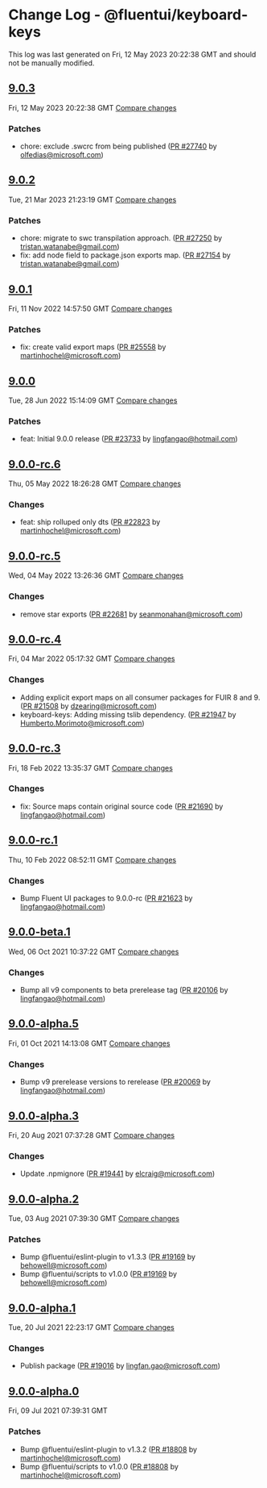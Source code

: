 # Change Log - @fluentui/keyboard-keys

This log was last generated on Fri, 12 May 2023 20:22:38 GMT and should not be manually modified.

<!-- Start content -->

## [9.0.3](https://github.com/microsoft/fluentui/tree/@fluentui/keyboard-keys_v9.0.3)

Fri, 12 May 2023 20:22:38 GMT 
[Compare changes](https://github.com/microsoft/fluentui/compare/@fluentui/keyboard-keys_v9.0.2..@fluentui/keyboard-keys_v9.0.3)

### Patches

- chore: exclude .swcrc from being published ([PR #27740](https://github.com/microsoft/fluentui/pull/27740) by olfedias@microsoft.com)

## [9.0.2](https://github.com/microsoft/fluentui/tree/@fluentui/keyboard-keys_v9.0.2)

Tue, 21 Mar 2023 21:23:19 GMT 
[Compare changes](https://github.com/microsoft/fluentui/compare/@fluentui/keyboard-keys_v9.0.1..@fluentui/keyboard-keys_v9.0.2)

### Patches

- chore: migrate to swc transpilation approach. ([PR #27250](https://github.com/microsoft/fluentui/pull/27250) by tristan.watanabe@gmail.com)
- fix: add node field to package.json exports map. ([PR #27154](https://github.com/microsoft/fluentui/pull/27154) by tristan.watanabe@gmail.com)

## [9.0.1](https://github.com/microsoft/fluentui/tree/@fluentui/keyboard-keys_v9.0.1)

Fri, 11 Nov 2022 14:57:50 GMT 
[Compare changes](https://github.com/microsoft/fluentui/compare/@fluentui/keyboard-keys_v9.0.0..@fluentui/keyboard-keys_v9.0.1)

### Patches

- fix: create valid export maps ([PR #25558](https://github.com/microsoft/fluentui/pull/25558) by martinhochel@microsoft.com)

## [9.0.0](https://github.com/microsoft/fluentui/tree/@fluentui/keyboard-keys_v9.0.0)

Tue, 28 Jun 2022 15:14:09 GMT 
[Compare changes](https://github.com/microsoft/fluentui/compare/@fluentui/keyboard-keys_v9.0.0-rc.6..@fluentui/keyboard-keys_v9.0.0)

### Patches

- feat: Initial 9.0.0 release ([PR #23733](https://github.com/microsoft/fluentui/pull/23733) by lingfangao@hotmail.com)

## [9.0.0-rc.6](https://github.com/microsoft/fluentui/tree/@fluentui/keyboard-keys_v9.0.0-rc.6)

Thu, 05 May 2022 18:26:28 GMT 
[Compare changes](https://github.com/microsoft/fluentui/compare/@fluentui/keyboard-keys_v9.0.0-rc.5..@fluentui/keyboard-keys_v9.0.0-rc.6)

### Changes

- feat: ship rolluped only dts ([PR #22823](https://github.com/microsoft/fluentui/pull/22823) by martinhochel@microsoft.com)

## [9.0.0-rc.5](https://github.com/microsoft/fluentui/tree/@fluentui/keyboard-keys_v9.0.0-rc.5)

Wed, 04 May 2022 13:26:36 GMT 
[Compare changes](https://github.com/microsoft/fluentui/compare/@fluentui/keyboard-keys_v9.0.0-rc.4..@fluentui/keyboard-keys_v9.0.0-rc.5)

### Changes

- remove star exports ([PR #22681](https://github.com/microsoft/fluentui/pull/22681) by seanmonahan@microsoft.com)

## [9.0.0-rc.4](https://github.com/microsoft/fluentui/tree/@fluentui/keyboard-keys_v9.0.0-rc.4)

Fri, 04 Mar 2022 05:17:32 GMT
[Compare changes](https://github.com/microsoft/fluentui/compare/@fluentui/keyboard-keys_v9.0.0-rc.3..@fluentui/keyboard-keys_v9.0.0-rc.4)

### Changes

- Adding explicit export maps on all consumer packages for FUIR 8 and 9. ([PR #21508](https://github.com/microsoft/fluentui/pull/21508) by dzearing@microsoft.com)
- keyboard-keys: Adding missing tslib dependency. ([PR #21947](https://github.com/microsoft/fluentui/pull/21947) by Humberto.Morimoto@microsoft.com)

## [9.0.0-rc.3](https://github.com/microsoft/fluentui/tree/@fluentui/keyboard-keys_v9.0.0-rc.3)

Fri, 18 Feb 2022 13:35:37 GMT
[Compare changes](https://github.com/microsoft/fluentui/compare/@fluentui/keyboard-keys_v9.0.0-rc.1..@fluentui/keyboard-keys_v9.0.0-rc.3)

### Changes

- fix: Source maps contain original source code ([PR #21690](https://github.com/microsoft/fluentui/pull/21690) by lingfangao@hotmail.com)

## [9.0.0-rc.1](https://github.com/microsoft/fluentui/tree/@fluentui/keyboard-keys_v9.0.0-rc.1)

Thu, 10 Feb 2022 08:52:11 GMT
[Compare changes](https://github.com/microsoft/fluentui/compare/@fluentui/keyboard-keys_v9.0.0-beta.1..@fluentui/keyboard-keys_v9.0.0-rc.1)

### Changes

- Bump Fluent UI packages to 9.0.0-rc ([PR #21623](https://github.com/microsoft/fluentui/pull/21623) by lingfangao@hotmail.com)

## [9.0.0-beta.1](https://github.com/microsoft/fluentui/tree/@fluentui/keyboard-keys_v9.0.0-beta.1)

Wed, 06 Oct 2021 10:37:22 GMT
[Compare changes](https://github.com/microsoft/fluentui/compare/@fluentui/keyboard-keys_v9.0.0-alpha.5..@fluentui/keyboard-keys_v9.0.0-beta.1)

### Changes

- Bump all v9 components to beta prerelease tag ([PR #20106](https://github.com/microsoft/fluentui/pull/20106) by lingfangao@hotmail.com)

## [9.0.0-alpha.5](https://github.com/microsoft/fluentui/tree/@fluentui/keyboard-keys_v9.0.0-alpha.5)

Fri, 01 Oct 2021 14:13:08 GMT
[Compare changes](https://github.com/microsoft/fluentui/compare/@fluentui/keyboard-keys_v9.0.0-alpha.3..@fluentui/keyboard-keys_v9.0.0-alpha.5)

### Changes

- Bump v9 prerelease versions to rerelease ([PR #20069](https://github.com/microsoft/fluentui/pull/20069) by lingfangao@hotmail.com)

## [9.0.0-alpha.3](https://github.com/microsoft/fluentui/tree/@fluentui/keyboard-keys_v9.0.0-alpha.3)

Fri, 20 Aug 2021 07:37:28 GMT
[Compare changes](https://github.com/microsoft/fluentui/compare/@fluentui/keyboard-keys_v9.0.0-alpha.2..@fluentui/keyboard-keys_v9.0.0-alpha.3)

### Changes

- Update .npmignore ([PR #19441](https://github.com/microsoft/fluentui/pull/19441) by elcraig@microsoft.com)

## [9.0.0-alpha.2](https://github.com/microsoft/fluentui/tree/@fluentui/keyboard-keys_v9.0.0-alpha.2)

Tue, 03 Aug 2021 07:39:30 GMT
[Compare changes](https://github.com/microsoft/fluentui/compare/@fluentui/keyboard-keys_v9.0.0-alpha.1..@fluentui/keyboard-keys_v9.0.0-alpha.2)

### Patches

- Bump @fluentui/eslint-plugin to v1.3.3 ([PR #19169](https://github.com/microsoft/fluentui/pull/19169) by behowell@microsoft.com)
- Bump @fluentui/scripts to v1.0.0 ([PR #19169](https://github.com/microsoft/fluentui/pull/19169) by behowell@microsoft.com)

## [9.0.0-alpha.1](https://github.com/microsoft/fluentui/tree/@fluentui/keyboard-keys_v9.0.0-alpha.1)

Tue, 20 Jul 2021 22:23:17 GMT
[Compare changes](https://github.com/microsoft/fluentui/compare/@fluentui/keyboard-keys_v9.0.0-alpha.0..@fluentui/keyboard-keys_v9.0.0-alpha.1)

### Changes

- Publish package ([PR #19016](https://github.com/microsoft/fluentui/pull/19016) by lingfan.gao@microsoft.com)

## [9.0.0-alpha.0](https://github.com/microsoft/fluentui/tree/@fluentui/keyboard-keys_v9.0.0-alpha.0)

Fri, 09 Jul 2021 07:39:31 GMT

### Patches

- Bump @fluentui/eslint-plugin to v1.3.2 ([PR #18808](https://github.com/microsoft/fluentui/pull/18808) by martinhochel@microsoft.com)
- Bump @fluentui/scripts to v1.0.0 ([PR #18808](https://github.com/microsoft/fluentui/pull/18808) by martinhochel@microsoft.com)
